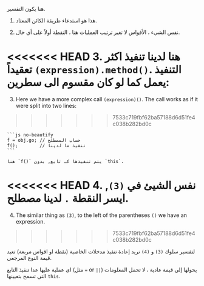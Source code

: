 
هنا يكون التفسير.

1. هذا هو استدعاء طريقة الكائن المعتاد.

2. نفس الشيء ، الأقواس لا تغير ترتيب العمليات هنا ، النقطة أولاً على أي حال.

<<<<<<< HEAD
3. هنا لدينا تنفيذ اكثر تعقيداً `(expression).method()`. التنفيذ يعمل كما لو كان مقسوم الى سطرين:
=======
3. Here we have a more complex call `(expression)()`. The call works as if it were split into two lines:
>>>>>>> 7533c719fbf62ba57188d6d51fe4c038b282bd0c

    ```js no-beautify
    f = obj.go; // حساب المصطلح
    f();        // تنفيذ ما لدينا
    ```

    هنا `f()` يتم تنفيذها كـ تابع, بدون `this`.

<<<<<<< HEAD
4. نفس الشيئ في `(3)`, ايسر النقطة `.` لدينا مصطلح.
=======
4. The similar thing as `(3)`, to the left of the parentheses `()` we have an expression.
>>>>>>> 7533c719fbf62ba57188d6d51fe4c038b282bd0c

لتفسير سلوك `(3)` و `(4)` نريد إعادة تنفيذ مدخلات الخاصية (نقطة او اقواس مربعة) تعيد قيمة النوع المرجعي.  

اى عملية عليها عدا تنفيذ التابع (مثل `=` or `||`) يحولها إلى قيمة عادية ، لا تحمل المعلومات التي تسمح بتعيينها `this`.

